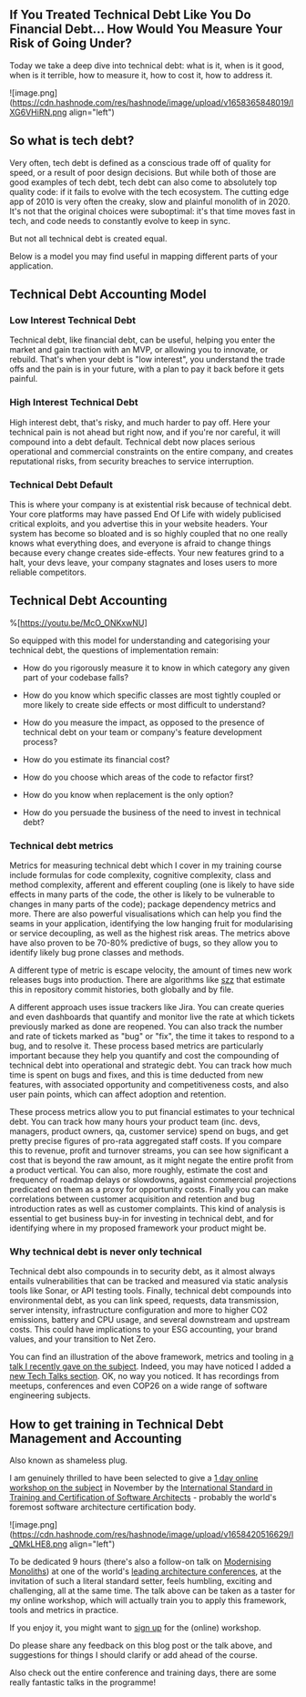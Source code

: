 ## If You Treated Technical Debt Like You Do Financial Debt... How Would You Measure Your Risk of Going Under?

Today we take a deep dive into technical debt: what is it, when is it good, when is it terrible, how to measure it, how to cost it, how to address it.

![image.png](https://cdn.hashnode.com/res/hashnode/image/upload/v1658365848019/lXG6VHiRN.png align="left")


## So what is tech debt?

Very often, tech debt is defined as a conscious trade off of quality for speed, or a result of poor design decisions. But while both of those are good examples of tech debt, tech debt can also come to absolutely top quality code: if it fails to evolve with the tech ecosystem. The cutting edge app of 2010 is very often the creaky, slow and plainful monolith of in 2020. It's not that the original choices were suboptimal: it's that time moves fast in tech, and code needs to constantly evolve to keep in sync. 

But not all technical debt is created equal. 

Below is a model you may find useful in mapping different parts of your application.


## Technical Debt Accounting Model

### Low Interest Technical Debt

Technical debt, like financial debt, can be useful, helping you enter the market and gain traction with an MVP, or allowing you to innovate, or rebuild. That's when your debt is "low interest", you understand the trade offs and the pain is in your future, with a plan to pay it back before it gets painful.

### High Interest Technical Debt

High interest debt, that's risky, and much harder to pay off. Here your technical pain is not ahead but right now, and if you're nor careful, it will compound into a debt default. Technical debt now places serious operational and commercial constraints on the entire company, and creates reputational risks, from security breaches to service interruption.

### Technical Debt Default

This is where your company is at existential risk because of technical debt. Your core platforms may have passed End Of Life with widely publicised critical exploits, and you advertise this in your website headers. Your system has become so bloated and is so highly coupled that no one really knows what everything does, and everyone is afraid to change things because every change creates side-effects. Your new features grind to a halt, your devs leave, your company stagnates and loses users to more reliable competitors.

## Technical Debt Accounting

%[https://youtu.be/McO_ONKxwNU]

So equipped with this model for understanding and categorising your technical debt, the questions of implementation remain:

- How do you rigorously measure it to know in which category any given part of your codebase falls? 

- How do you know which specific classes are most tightly coupled or more likely to create side effects or most difficult to understand? 

- How do you measure the impact, as opposed to the presence of technical debt on your team or company's feature development process? 

- How do you estimate its financial cost? 

- How do you choose which areas of the code to refactor first? 

- How do you know when replacement is the only option?

- How do you persuade the business of the need to invest in technical debt?


### Technical debt metrics

Metrics for measuring technical debt which I cover in my training course include formulas for code complexity, cognitive complexity, class and method complexity, afferent and efferent coupling (one is likely to have side effects in many parts of the code, the other is likely to be vulnerable to changes in many parts of the code); package dependency metrics and more. There are also powerful visualisations which can help you find the seams in your application, identifying the low hanging fruit for modularising or service decoupling, as well as the highest risk areas. The metrics above have also proven to be 70-80% predictive of bugs, so they allow you to identify likely bug prone classes and methods.

A different type of metric is escape velocity, the amount of times new work releases bugs into production. There are algorithms like [szz](https://github.com/topics/szz-algorithm) that estimate this in repository commit histories, both globally and by file.

A different approach uses issue trackers like Jira. You can create queries and even dashboards that quantify and monitor live the rate at which tickets previously marked as done are reopened. You can also track the number and rate of tickets marked as "bug" or "fix", the time it takes to respond to a bug, and to resolve it. These process based metrics are particularly important because they help you quantify and cost the compounding of technical debt into operational and strategic debt. You can track how much time is spent on bugs and fixes, and this is time deducted from new features, with associated opportunity and competitiveness costs, and also user pain points, which can affect adoption and retention.

These process metrics allow you to put financial estimates to your technical debt. You can track how many hours your product team (inc. devs, managers, product owners, qa, customer service) spend on bugs, and get pretty precise figures of pro-rata aggregated staff costs. If you compare this to revenue, profit and turnover streams, you can see how significant a cost that is beyond the raw amount, as it might negate the entire profit from a product vertical. You can also, more roughly, estimate the cost and frequency of roadmap delays or slowdowns, against commercial projections predicated on them as a proxy for opportunity costs. Finally you can make correlations between customer acquisition and retention and bug introduction rates as well as customer complaints. This kind of analysis is essential to get business buy-in for investing in technical debt, and for identifying where in my proposed framework your product might be.

### Why technical debt is never only technical

Technical debt also compounds in to security debt, as it almost always entails vulnerabilities that can be tracked and measured via static analysis tools like Sonar, or API testing tools. Finally, technical debt compounds into environmental debt, as you can link speed, requests, data transmission, server intensity, infrastructure configuration and more to higher CO2 emissions, battery and CPU usage, and several downstream and upstream costs. This could have implications to your ESG accounting, your brand values, and your transition to Net Zero.

You can find an illustration of the above framework, metrics and tooling in [a talk I recently gave on the subject](https://ismaelvelasco.dev/technical-debt-the-good-the-bad-and-the-costly).   Indeed, you may have noticed I added a [new Tech Talks section](https://ismaelvelasco.dev/tech-talks). OK, no way you noticed. It has recordings from meetups, conferences and even COP26 on a wide range of software engineering subjects. 

## How to get training in Technical Debt Management and Accounting

Also known as shameless plug.

I am genuinely thrilled to have been selected to give a [1 day online workshop on the subject](https://conferences.isaqb.org/software-architecture-gathering/full-program/#advanced-technical-debt-management-the-good-the-bad-and-the-costly) in November by the [International Standard in Training and Certification of Software Architects]((https://isaqb.org/)) - probably the world's foremost software architecture certification body.  

![image.png](https://cdn.hashnode.com/res/hashnode/image/upload/v1658420516629/l_QMkLHE8.png align="left")

To be dedicated 9 hours (there's also a follow-on talk on [Modernising Monoliths](https://conferences.isaqb.org/full-program/#modernizing-monoliths-principles-patterns-risks-and-roadmaps)) at one of the world's [leading architecture conferences](https://conferences.isaqb.org/software-architecture-gathering/), at the invitation of such a literal standard setter, feels humbling, exciting and challenging, all at the same time.  The talk above can be taken as a taster for my online workshop, which will actually train you to apply this framework, tools and metrics in practice.


If you enjoy it, you might want to [sign up](https://conferences.isaqb.org/software-architecture-gathering/tickets/) for the (online) workshop. 

Do please share any feedback on this blog post or the talk above, and suggestions for things I should clarify or add ahead of the course. 

Also check out the entire conference and training days, there are some really fantastic talks in the programme!
